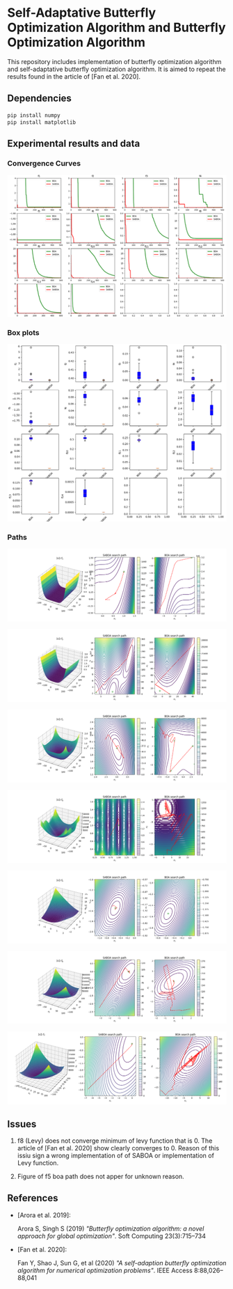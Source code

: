 # Self-Adaptative Butterfly Optimization Algorithm and Butterfly Optimization Algorithm

This repository includes implementation of butterfly optimization algorithm and self-adaptative butterfly optimization algorithm. It is aimed to repeat the results found in the article of [Fan et al. 2020].

## Dependencies

```
pip install numpy
pip install matplotlib
```

## Experimental results and data	

### Convergence Curves

![alt text](https://github.com/bunyaminAkcay/self-adaptitive-butterfly-optimization-algorithm/blob/master/results/convergeCurves.png?raw=true)

### Box plots

![alt text](https://github.com/bunyaminAkcay/self-adaptitive-butterfly-optimization-algorithm/blob/master/results/boxes.png?raw=true)

### Paths

![alt text](https://github.com/bunyaminAkcay/self-adaptitive-butterfly-optimization-algorithm/blob/master/results/paths/f1.png?raw=true)

![alt text](https://github.com/bunyaminAkcay/self-adaptitive-butterfly-optimization-algorithm/blob/master/results/paths/f2.png?raw=true)

![alt text](https://github.com/bunyaminAkcay/self-adaptitive-butterfly-optimization-algorithm/blob/master/results/paths/f3.png?raw=true)

![alt text](https://github.com/bunyaminAkcay/self-adaptitive-butterfly-optimization-algorithm/blob/master/results/paths/f4.png?raw=true)

![alt text](https://github.com/bunyaminAkcay/self-adaptitive-butterfly-optimization-algorithm/blob/master/results/paths/f5.png?raw=true)

![alt text](https://github.com/bunyaminAkcay/self-adaptitive-butterfly-optimization-algorithm/blob/master/results/paths/f6.png?raw=true)

![alt text](https://github.com/bunyaminAkcay/self-adaptitive-butterfly-optimization-algorithm/blob/master/results/paths/f7.png?raw=true)

## Issues

1. f8 (Levy) does not converge minimum of levy function that is 0. The article of [Fan et al. 2020] show clearly converges to 0. Reason of this issiu sign a wrong implementation of of SABOA or implementation of Levy function.

2. Figure of f5 boa path does not apper for unknown reason.

## References

- [Arora et al. 2019]:

   Arora S, Singh S (2019) *"Butterfly optimization algorithm: a novel approach for global optimization"*. Soft Computing 23(3):715–734

- [Fan et al. 2020]:

   Fan Y, Shao J, Sun G, et al (2020) *"A self-adaption butterfly optimization algorithm for numerical optimization problems"*. IEEE Access 8:88,026–88,041
